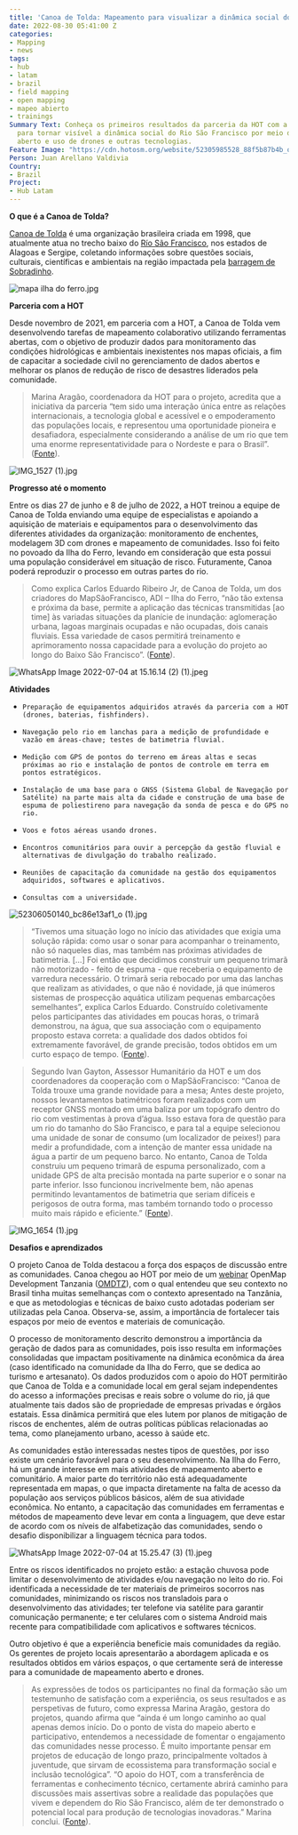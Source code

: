 ```yaml
---
title: 'Canoa de Tolda: Mapeamento para visualizar a dinâmica social do Rio São Francisco'
date: 2022-08-30 05:41:00 Z
categories:
- Mapping
- news
tags:
- hub
- latam
- brazil
- field mapping
- open mapping
- mapeo abierto
- trainings
Summary Text: Conheça os primeiros resultados da parceria da HOT com a Canoa de Tolda
  para tornar visível a dinâmica social do Rio São Francisco por meio de mapeamento
  aberto e uso de drones e outras tecnologias.
Feature Image: "https://cdn.hotosm.org/website/52305985528_88f5b87b4b_o.jpg"
Person: Juan Arellano Valdivia
Country:
- Brazil
Project:
- Hub Latam
---
```


**O que é a Canoa de Tolda?**

[Canoa de Tolda](https://canoadetolda.org.br/) é uma organização brasileira criada em 1998, que atualmente atua no trecho baixo do [Río São Francisco](https://pt.wikipedia.org/wiki/Rio_S%C3%A3o_Francisco), nos estados de Alagoas e Sergipe, coletando informações sobre questões sociais, culturais, científicas e ambientais na região impactada pela [barragem de Sobradinho](https://pt.wikipedia.org/wiki/Usina_Hidrel%C3%A9trica_de_Sobradinho).

![mapa ilha do ferro.jpg](https://cdn.hotosm.org/website/mapa+ilha+do+ferro.jpg)

**Parceria com a HOT**

Desde novembro de 2021, em parceria com a HOT, a Canoa de Tolda vem desenvolvendo tarefas de mapeamento colaborativo utilizando ferramentas abertas, com o objetivo de produzir dados para monitoramento das condições hidrológicas e ambientais inexistentes nos mapas oficiais, a fim de capacitar a sociedade civil no gerenciamento de dados abertos e melhorar os planos de redução de risco de desastres liderados pela comunidade.

> Marina Aragão, coordenadora da HOT para o projeto, acredita que a iniciativa da parceria “tem sido uma interação única entre as relações internacionais, a tecnologia global e acessível e o empoderamento das populações locais, e representou uma oportunidade pioneira e desafiadora, especialmente considerando a análise de um rio que tem uma enorme representatividade para o Nordeste e para o Brasil”. ([Fonte](https://infosaofrancisco.canoadetolda.org.br/noticias/geotecnologias/mapsaofrancisco-parceria-com-hot-finaliza-primeira-fase-de-capacitacoes/)).

![IMG_1527 (1).jpg](https://cdn.hotosm.org/website/IMG_1527+(1).jpg)

**Progresso até o momento**

Entre os dias 27 de junho e 8 de julho de 2022, a HOT treinou a equipe de Canoa de Tolda enviando uma equipe de especialistas e apoiando a aquisição de materiais e equipamentos para o desenvolvimento das diferentes atividades da organização: monitoramento de enchentes, modelagem 3D com drones e mapeamento de comunidades. Isso foi feito no povoado da Ilha do Ferro, levando em consideração que esta possui uma população considerável em situação de risco. Futuramente, Canoa poderá reproduzir o processo em outras partes do rio.

> Como explica Carlos Eduardo Ribeiro Jr, de Canoa de Tolda, um dos criadores do MapSãoFrancisco, ADI – Ilha do Ferro, “não tão extensa e próxima da base, permite a aplicação das técnicas transmitidas \[ao time\] às variadas situações da planície de inundação: aglomeração urbana, lagoas marginais ocupadas e não ocupadas, dois canais fluviais. Essa variedade de casos permitirá treinamento e aprimoramento nossa capacidade para a evolução do projeto ao longo do Baixo São Francisco”. ([Fonte](https://infosaofrancisco.canoadetolda.org.br/noticias/geotecnologias/mapsaofrancisco-parceria-com-hot-finaliza-primeira-fase-de-capacitacoes/)).

![WhatsApp Image 2022-07-04 at 15.16.14 (2) (1).jpeg](https://cdn.hotosm.org/website/WhatsApp+Image+2022-07-04+at+15.16.14+(2)+(1).jpeg)

**Atividades**

*     Preparação de equipamentos adquiridos através da parceria com a HOT (drones, baterias, fishfinders).

*     Navegação pelo rio em lanchas para a medição de profundidade e vazão em áreas-chave; testes de batimetria fluvial.

*     Medição com GPS de pontos do terreno em áreas altas e secas próximas ao rio e instalação de pontos de controle em terra em pontos estratégicos.

*     Instalação de uma base para o GNSS (Sistema Global de Navegação por Satélite) na parte mais alta da cidade e construção de uma base de espuma de poliestireno para navegação da sonda de pesca e do GPS no rio.

*     Voos e fotos aéreas usando drones.

*     Encontros comunitários para ouvir a percepção da gestão fluvial e alternativas de divulgação do trabalho realizado.

*     Reuniões de capacitação da comunidade na gestão dos equipamentos adquiridos, softwares e aplicativos.

*     Consultas com a universidade.

![52306050140_bc86e13af1_o (1).jpg](https://cdn.hotosm.org/website/52306050140_bc86e13af1_o+(1).jpg)

> “Tivemos uma situação logo no início das atividades que exigia uma solução rápida: como usar o sonar para acompanhar o treinamento, não só naqueles dias, mas também nas próximas atividades de batimetria. \[…\] Foi então que decidimos construir um pequeno trimarã não motorizado - feito de espuma - que receberia o equipamento de varredura necessário. O trimarã seria rebocado por uma das lanchas que realizam as atividades, o que não é novidade, já que inúmeros sistemas de prospecção aquática utilizam pequenas embarcações semelhantes”, explica Carlos Eduardo. Construído coletivamente pelos participantes das atividades em poucas horas, o trimarã demonstrou, na água, que sua associação com o equipamento proposto estava correta: a qualidade dos dados obtidos foi extremamente favorável, de grande precisão, todos obtidos em um curto espaço de tempo. ([Fonte](https://infosaofrancisco.canoadetolda.org.br/noticias/geotecnologias/para-todos-tecnologias-e-ciencias-cidadas-abertas-despontam-no-baixo-sao-francisco/)).

> Segundo Ivan Gayton, Assessor Humanitário da HOT e um dos coordenadores da cooperação com o MapSãoFrancisco: “Canoa de Tolda trouxe uma grande novidade para a mesa; Antes deste projeto, nossos levantamentos batimétricos foram realizados com um receptor GNSS montado em uma baliza por um topógrafo dentro do rio com vestimentas à prova d’água. Isso estava fora de questão para um rio do tamanho do São Francisco, e para tal a equipe selecionou uma unidade de sonar de consumo (um localizador de peixes!) para medir a profundidade, com a intenção de manter essa unidade na água a partir de um pequeno barco. No entanto, Canoa de Tolda construiu um pequeno trimarã de espuma personalizado, com a unidade GPS de alta precisão montada na parte superior e o sonar na parte inferior. Isso funcionou incrivelmente bem, não apenas permitindo levantamentos de batimetria que seriam difíceis e perigosos de outra forma, mas também tornando todo o processo muito mais rápido e eficiente.” ([Fonte](https://infosaofrancisco.canoadetolda.org.br/noticias/geotecnologias/para-todos-tecnologias-e-ciencias-cidadas-abertas-despontam-no-baixo-sao-francisco/)).

![IMG_1654 (1).jpg](https://cdn.hotosm.org/website/IMG_1654+(1).jpg)

**Desafios e aprendizados**

O projeto Canoa de Tolda destacou a força dos espaços de discussão entre as comunidades. Canoa chegou ao HOT por meio de um [web](https://www.youtube.com/watch?v=kko2rkLjVgY)[inar](https://www.youtube.com/watch?v=ZO14Mg69HfU) OpenMap Development Tanzania ([OMDTZ](https://www.omdtz.or.tz/)), com o qual entendeu que seu contexto no Brasil tinha muitas semelhanças com o contexto apresentado na Tanzânia, e que as metodologias e técnicas de baixo custo adotadas poderiam ser utilizadas pela Canoa. Observa-se, assim, a importância de fortalecer tais espaços por meio de eventos e materiais de comunicação.

O processo de monitoramento descrito demonstrou a importância da geração de dados para as comunidades, pois isso resulta em informações consolidadas que impactam positivamente na dinâmica econômica da área (caso identificado na comunidade da Ilha do Ferro, que se dedica ao turismo e artesanato). Os dados produzidos com o apoio do HOT permitirão que Canoa de Tolda e a comunidade local em geral sejam independentes do acesso a informações precisas e reais sobre o volume do rio, já que atualmente tais dados são de propriedade de empresas privadas e órgãos estatais. Essa dinâmica permitirá que eles lutem por planos de mitigação de riscos de enchentes, além de outras políticas públicas relacionadas ao tema, como planejamento urbano, acesso à saúde etc.

As comunidades estão interessadas nestes tipos de questões, por isso existe um cenário favorável para o seu desenvolvimento. Na Ilha do Ferro, há um grande interesse em mais atividades de mapeamento aberto e comunitário. A maior parte do território não está adequadamente representada em mapas, o que impacta diretamente na falta de acesso da população aos serviços públicos básicos, além de sua atividade econômica. No entanto, a capacitação das comunidades em ferramentas e métodos de mapeamento deve levar em conta a linguagem, que deve estar de acordo com os níveis de alfabetização das comunidades, sendo o desafio disponibilizar a linguagem técnica para todos.

![WhatsApp Image 2022-07-04 at 15.25.47 (3) (1).jpeg](https://cdn.hotosm.org/website/WhatsApp+Image+2022-07-04+at+15.25.47+(3)+(1).jpeg)

Entre os riscos identificados no projeto estão: a estação chuvosa pode limitar o desenvolvimento de atividades e/ou navegação no leito do rio. Foi identificada a necessidade de ter materiais de primeiros socorros nas comunidades, minimizando os riscos nos transladois para o desenvolvimento das atividades; ter telefone via satélite para garantir comunicação permanente; e ter celulares com o sistema Android mais recente para compatibilidade com aplicativos e softwares técnicos.

Outro objetivo é que a experiência beneficie mais comunidades da região. Os gerentes de projeto locais apresentarão a abordagem aplicada e os resultados obtidos em vários espaços, o que certamente será de interesse para a comunidade de mapeamento aberto e drones.

> As expressões de todos os participantes no final da formação são um testemunho de satisfação com a experiência, os seus resultados e as perspetivas de futuro, como expressa Marina Aragão, gestora do projetos, quando afirma que “ainda é um longo caminho ao qual apenas demos início. Do o ponto de vista do mapeio aberto e participativo, entendemos a necessidade de fomentar o engajamento das comunidades nesse processo. É muito importante pensar em projetos de educação de longo prazo, principalmente voltados à juventude, que sirvam de ecossistema para transformação social e inclusão tecnológica”. “O apoio do HOT, com a transferência de ferramentas e conhecimento técnico, certamente abrirá caminho para discussões mais assertivas sobre a realidade das populações que vivem e dependem do Rio São Francisco, além de ter demonstrado o potencial local para produção de tecnologias inovadoras.” Marina conclui. ([Fonte](https://infosaofrancisco.canoadetolda.org.br/noticias/geotecnologias/mapsaofrancisco-parceria-com-hot-finaliza-primeira-fase-de-capacitacoes/)).